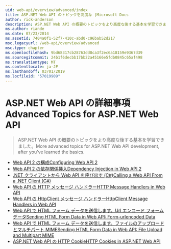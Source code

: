```yaml
---
uid: web-api/overview/advanced/index
title: ASP.NET Web API のトピックを高度な |Microsoft Docs
author: rick-anderson
description: ASP.NET Web API の概要のトピックをより高度な後する基本を学習できました。
ms.author: riande
ms.date: 07/23/2014
ms.assetid: 7404a0f1-52f7-410c-abd0-c96bab52d217
msc.legacyurl: /web-api/overview/advanced
msc.type: chapter
ms.openlocfilehash: 9bd68317cb28763dd8ca3f2ec6a18159e9367d39
ms.sourcegitcommit: 24b1f6decbb17bb22a45166e5fdb0845c65af498
ms.translationtype: MT
ms.contentlocale: ja-JP
ms.lasthandoff: 03/01/2019
ms.locfileid: "57019909"
---
```

<a name="advanced-topics-for-aspnet-web-api"></a><span data-ttu-id="d1d12-103">ASP.NET Web API の詳細事項</span><span class="sxs-lookup"><span data-stu-id="d1d12-103">Advanced Topics for ASP.NET Web API</span></span>
====================
> <span data-ttu-id="d1d12-104">ASP.NET Web API の概要のトピックをより高度な後する基本を学習できました。</span><span class="sxs-lookup"><span data-stu-id="d1d12-104">More advanced topics for ASP.NET Web API development, after you've learned the basics.</span></span>


- [<span data-ttu-id="d1d12-105">Web API 2 の構成</span><span class="sxs-lookup"><span data-stu-id="d1d12-105">Configuring Web API 2</span></span>](configuring-aspnet-web-api.md)
- [<span data-ttu-id="d1d12-106">Web API 2 の依存関係挿入</span><span class="sxs-lookup"><span data-stu-id="d1d12-106">Dependency Injection in Web API 2</span></span>](dependency-injection.md)
- [<span data-ttu-id="d1d12-107">.NET クライアントから Web API を呼び出す (C#)</span><span class="sxs-lookup"><span data-stu-id="d1d12-107">Calling a Web API From a .NET Client (C#)</span></span>](calling-a-web-api-from-a-net-client.md)
- [<span data-ttu-id="d1d12-108">Web API の HTTP メッセージ ハンドラー</span><span class="sxs-lookup"><span data-stu-id="d1d12-108">HTTP Message Handlers in Web API</span></span>](http-message-handlers.md)
- [<span data-ttu-id="d1d12-109">Web API の HttpClient メッセージ ハンドラー</span><span class="sxs-lookup"><span data-stu-id="d1d12-109">HttpClient Message Handlers in Web API</span></span>](httpclient-message-handlers.md)
- [<span data-ttu-id="d1d12-110">Web API で HTML フォーム データを送信します。Url エンコード フォーム データ</span><span class="sxs-lookup"><span data-stu-id="d1d12-110">Sending HTML Form Data in Web API: Form-urlencoded Data</span></span>](sending-html-form-data-part-1.md)
- [<span data-ttu-id="d1d12-111">Web API で HTML フォーム データを送信します。ファイルのアップロードとマルチパート MIME</span><span class="sxs-lookup"><span data-stu-id="d1d12-111">Sending HTML Form Data in Web API: File Upload and Multipart MIME</span></span>](sending-html-form-data-part-2.md)
- [<span data-ttu-id="d1d12-112">ASP.NET Web API の HTTP Cookie</span><span class="sxs-lookup"><span data-stu-id="d1d12-112">HTTP Cookies in ASP.NET Web API</span></span>](http-cookies.md)
